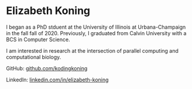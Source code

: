 # Elizabeth Koning

I began as a PhD stduent at the University of Illinois at Urbana-Champaign in the fall fall of 2020. Previously, I graduated from Calvin University with a BCS in Computer Science.

I am interested in research at the intersection of parallel computing and computational biology.

GitHub: [github.com/kodingkoning](https://github.com/kodingkoning)

LinkedIn: [linkedin.com/in/elizabeth-koning](https://www.linkedin.com/in/elizabeth-koning/)
